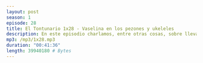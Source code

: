 ```yaml
---
layout: post
season: 1
episode: 28
title: El Tontunario 1x28 - Vaselina en los pezones y ukeleles
description: En este episodio charlamos, entre otras cosas, sobre llevar vaselina en los pezones y los ukeleles.
mp3: /mp3/1x28.mp3
duration: "00:41:36"
length: 39940180 # Bytes
---
```


